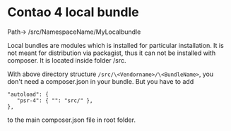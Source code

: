 # Contao 4 local bundle
Path-> /src/NamespaceName/MyLocalbundle

Local bundles are modules which is installed for particular installation. It is not meant for distribution via packagist, thus it can not be installed with composer. It is located inside folder /src. 

With above directory structure `/src/\<Vendorname>/\<BundleName>`, you don't need a composer.json in your bundle. But you have to add 
```
"autoload": {
   "psr-4": { "": "src/" },
},
```
to the main composer.json file in root folder.
